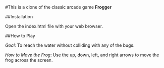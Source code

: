#This is a clone of the classic arcade game **Frogger**

##Installation

Open the index.html file with your web browser.

##How to Play

_Goal_: To reach the water without colliding with any of the bugs.

_How to Move the Frog_: Use the up, down, left, and right arrows to move the frog across the screen.
